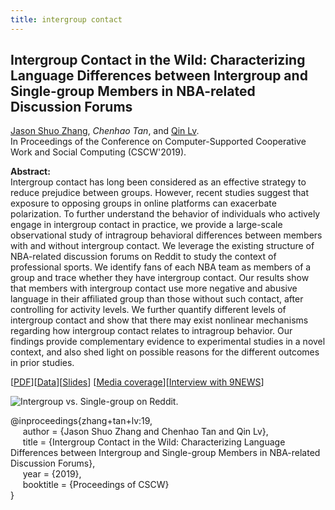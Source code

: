 ```yaml
---
title: intergroup contact
---
```


## Intergroup Contact in the Wild: Characterizing Language Differences between Intergroup and Single-group Members in NBA-related Discussion Forums

[Jason Shuo Zhang][shuo_zhang], _Chenhao Tan_, and [Qin Lv][qin_lv].       
In Proceedings of the Conference on Computer-Supported Cooperative Work and Social Computing (CSCW'2019).


**Abstract:**    
Intergroup contact has long been considered as an effective strategy to reduce prejudice between groups. However, recent studies suggest that exposure to opposing groups in online platforms can exacerbate polarization. To further understand the behavior of individuals who actively engage in intergroup contact in practice, we provide a large-scale observational study of intragroup behavioral differences between members with and without intergroup contact. We leverage the existing structure of NBA-related discussion forums on Reddit to study the context of professional sports. We identify fans of each NBA team as members of a group and trace whether they have intergroup contact. Our results show that members with intergroup contact use more negative and abusive language in their affiliated group than those without such contact, after controlling for activity levels. We further quantify different levels of intergroup contact and show that there may exist nonlinear mechanisms regarding how intergroup contact relates to intragroup behavior. Our findings provide complementary evidence to experimental studies in a novel context, and also shed light on possible reasons for the different outcomes in prior studies.

[[PDF](http://www.jasondarkblue.com/papers/NBAIntergroup.pdf)][[Data](http://www.jasondarkblue.com/)][[Slides](/pubs/intergroup-contact/cscw_slides.pdf)]
[[Media coverage](https://www.colorado.edu/today/2019/11/04/flagrant-fouls-what-reddits-basketball-fans-can-tell-us-about-online-discourse)][[Interview with 9NEWS](/pubs/intergroup-contact/cscw_slides.pdf)]

![Intergroup vs. Single-group on Reddit.](https://chenhaot.com/pubs/intergroup-contact/illustration.png)

@inproceedings{zhang+tan+lv:19,   
&nbsp;&nbsp;&nbsp;&nbsp;
author = {Jason Shuo Zhang and Chenhao Tan and Qin Lv},   
&nbsp;&nbsp;&nbsp;&nbsp;
title = {Intergroup Contact in the Wild: Characterizing Language Differences between Intergroup and Single-group Members in NBA-related Discussion Forums},   
&nbsp;&nbsp;&nbsp;&nbsp;
year = {2019},   
&nbsp;&nbsp;&nbsp;&nbsp;
booktitle = {Proceedings of CSCW}   
}



[//]: <> (links for collaborators)
[lada_adamic]: http://www.ladamic.com/
[tal_august]: https://homes.cs.washington.edu/~taugust/
[claire_cardie]: http://www.cs.cornell.edu/home/cardie/
[ed_chi]: http://www-users.cs.umn.edu/~echi/
[eunsol_choi]: http://homes.cs.washington.edu/~eunsol/home.html
[yejin_choi]: https://homes.cs.washington.edu/~yejin/
[dallas_card]: http://www.cs.cmu.edu/~dcard/
[elizabeth_clark]: https://homes.cs.washington.edu/~eaclark7/
[cristian_danescu_niculescu_mizil]: http://www.cs.cornell.edu/~cristian/
[adrien_friggeri]: http://www.friggeri.net/
[evgeniy_gabrilovich]: http://www.cs.technion.ac.il/~gabr/
[jack_hessel]: http://www.cs.cornell.edu/~jhessel/
[david_huffaker]: http://www.davehuffaker.com
[isil_erel]: http://u.osu.edu/erel-koksal.1/
[jon_kleinberg]: http://www.cs.cornell.edu/home/kleinber
[gueorgi_kossinets]: https://sites.google.com/site/gkossinets/
[vivian_lai]: https://vivlai.github.io/
[lillian_lee]: http://www.cs.cornell.edu/home/llee
[tao_lei]: http://people.csail.mit.edu/taolei/
[omer_levy]: https://levyomer.wordpress.com/
[ping_li]: http://www.stat.cornell.edu/~li/
[nelson_liu]: https://homes.cs.washington.edu/~nfliu/
[bin_lu]: http://sites.google.com/site/lubin2010/
[qin_lv]: https://www.cs.colorado.edu/~lv/
[michael_macy]: http://www.soc.cornell.edu/faculty/macy.html
[sendhil_mullainathan]: http://scholar.harvard.edu/sendhil/home
[vlad_niculae]: http://vene.ro/
[nigini_oliveira]: https://sites.google.com/view/nigini/
[katharina_reinecke]: https://homes.cs.washington.edu/~reinecke/index.html
[bo_pang]: https://sites.google.com/site/bopang42/
[hao_peng]: https://homes.cs.washington.edu/~hapeng/
[daniel_romero]: http://www.dromero.org/
[anne_ross]: https://homes.cs.washington.edu/~ansross/
[roy_schwartz]: https://homes.cs.washington.edu/~roysch/
[noah_smith]: http://homes.cs.washington.edu/~nasmith/
[alex_smola]: alex.smola.org
[lea_stern]: http://www.leastern.com/
[jimeng_sun]: http://www.sunlab.org/
[jie_tang]: http://keg.cs.tsinghua.edu.cn/persons/johan_ugander
[johan_ugander]: http://people.cam.cornell.edu/~jugander/
[fei_wang]: http://sites.google.com/site/feiwang03/
[shaomei_wu]: http://www.cs.cornell.edu/~sw475/
[ming_zhou]: http://research.microsoft.com/en-us/people/mingzhou
[sebastian_martschat]: http://smartschat.de/
[yangfeng_ji]: http://jiyfeng.github.io/
[michael_weisbach]: https://u.osu.edu/weisbach.2/
[yang_yang]: http://yangy.org/
[shuo_zhang]: http://www.jasondarkblue.com/
